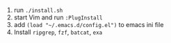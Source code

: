 1. run ``./install.sh``
2. start Vim and run ``:PlugInstall``
3. add ``(load "~/.emacs.d/config.el")`` to emacs ini file
3. Install `ripgrep`, `fzf`, `batcat`, `exa`

